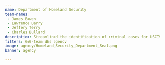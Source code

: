 ```yaml
---
name: Department of Homeland Security
team-names: 
 - James Bowen 
 - Lawrence Barry 
 - Jeffery Terry 
 - Charles Bullard
description: Streamlined the identification of criminal cases for USCIS’ Background Check Unit through collaboration with partners at the DOJ. The team’s work led to a more efficient and effective vetting process, freeing up time to be spent on the most critical cases.
filters: GoG-team dhs agency
image: agency/Homeland_Security_Department_Seal.png
banner: agency

---
```

